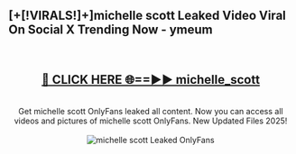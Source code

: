 <h2>[+[!VIRALS!]+]michelle scott Leaked Video Viral On Social X Trending Now - ymeum</h2>
<br>
<div align="center">
<h2><a href="https://libra.edu.pl?michelle_scott" rel="nofollow">🔴 CLICK HERE 🌐==►► michelle_scott</a></h2>
<br>
Get michelle scott OnlyFans leaked all content. Now you can access all videos and pictures of michelle scott OnlyFans. New Updated Files 2025!
<br>
<br>
<a href="https://libra.edu.pl?michelle_scott" rel="nofollow" data-target="animated-image.originalLink"><img src="https://i.ibb.co.com/WyWwxjT/player-gif2.gif" alt="michelle scott Leaked OnlyFans" style="max-width: 100%; display: inline-block;" data-target="animated-image.originalImage"></a>
</div>
<br>
